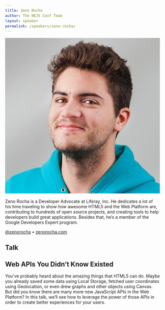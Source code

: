 ```yaml
---
title: Zeno Rocha
author: The NEJS Conf Team
layout: speaker
permalink: /speakers/zeno-rocha/
---
```


<p><div class="avatar speaker aspect-ratio"><img src="/assets/images/speakers/zeno-rocha.jpg" alt="Zeno Rocha"></div></p>

<p>Zeno Rocha is a Developer Advocate at Liferay, Inc. He dedicates a lot of his time traveling to show how awesome HTML5 and the Web Platform are, contributing to hundreds of open source projects, and creating tools to help developers build great applications. Besides that, he’s a member of the Google Developers Expert program.</p>

<p class="align-center"><a href="https://twitter.com/zenorocha">@zenorocha</a> <span class="bullet">&bull;</span> <a href="https://zenorocha.com/">zenorocha.com</a></p>
</div>
</div><!-- .wrapper -->
</section>
<section class="section cf bg-yellow sm-padding" id="">
<div class="wrapper">
<h1 class="page-title">Talk</h1>
<div class="container content page-content speaker-container">
<h2>Web APIs You Didn’t Know&nbsp;Existed</h2>

<p>You’ve probably heard about the amazing things that HTML5 can do. Maybe you already saved some data using Local Storage, fetched user coordinates using Geolocation, or even drew graphs and other objects using Canvas. But did you know there are many more new JavaScript APIs in the Web Platform? In this talk, we’ll see how to leverage the power of those APIs in order to create better experiences for your users.</p>
